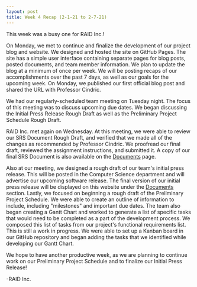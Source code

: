 ```yaml
---
layout: post
title: Week 4 Recap (2-1-21 to 2-7-21)
---
```


This week was a busy one for RAID Inc.! 

On Monday, we met to continue and finalize the development of our project blog and website. We designed and hosted the site on GitHub Pages. The site has a simple user interface containing separate pages for blog posts, posted documents, and team member information. We plan to update the blog at a minimum of once per week. We will be posting recaps of our accomplishments over the past 7 days, as well as our goals for the upcoming week. On Monday, we published our first official blog post and shared the URL with Professor Cindric.

We had our regularly-scheduled team meeting on Tuesday night. The focus of this meeting was to discuss upcoming due dates. We began discussing the Initial Press Release Rough Draft as well as the Preliminary Project Schedule Rough Draft.

RAID Inc. met again on Wednesday. At this meeting, we were able to review our SRS Document Rough Draft, and verified that we made all of the changes as recommended by Professor Cindric. We proofread our final draft, reviewed the assignment instructions, and submitted it. A copy of our final SRS Document is also available on the [Documents](https://bailey-martin.github.io/CSC492-BCGL/documents/) page.

Also at our meeting, we designed a rough draft of our team's initial press release. This will be posted in the Computer Science department and will advertise our upcoming software release. The final version of our initial press release will be displayed on this website under the [Documents](https://bailey-martin.github.io/CSC492-BCGL/documents/) section. Lastly, we focused on beginning a rough draft of the Preliminary Project Schedule. We were able to create an outline of information to include, including "milestones" and important due dates. The team also began creating a Gantt Chart and worked to generate a list of specific tasks that would need to be completed as a part of the development process. We composed this list of tasks from our project's functional requirements list. This is still a work in progress. We were able to set up a Kanban board in our GitHub repository and began adding the tasks that we identified while developing our Gantt Chart.

We hope to have another productive week, as we are planning to continue work on our Preliminary Project Schedule and to finalize our Initial Press Release!  
  
-RAID Inc.
